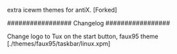 extra icewm themes for antiX.  [Forked]



################# Changelog #################

Change logo to Tux on the start button, faux95 theme  [./themes/faux95/taskbar/linux.xpm]

